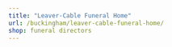 ```yaml
---
title: "Leaver-Cable Funeral Home"
url: /buckingham/leaver-cable-funeral-home/
shop: funeral directors
---
```

